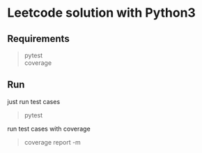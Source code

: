 # Leetcode solution with Python3

## Requirements

> pytest  
> coverage

## Run

just run test cases
> pytest

run test cases with coverage

> coverage report -m 
